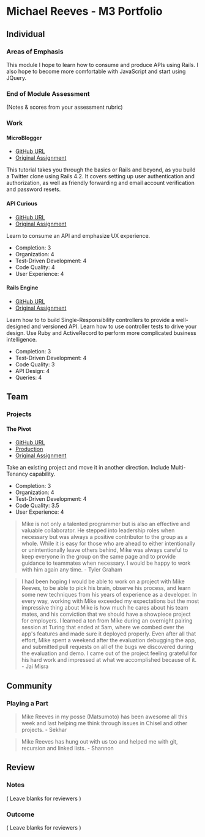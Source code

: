 # Michael Reeves - M3 Portfolio

## Individual

### Areas of Emphasis

This module I hope to learn how to consume and produce APIs using Rails.  I
also hope to become more comfortable with JavaScript and start using
JQuery.

### End of Module Assessment

(Notes & scores from your assessment rubric)

### Work

#### MicroBlogger

* [GitHub URL](https://github.com/michael-reeves/micro_blogger)
* [Original Assignment](https://www.railstutorial.org/book)

This tutorial takes you through the basics or Rails and beyond, as you build
a Twitter clone using Rails 4.2.  It covers setting up user authentication
and authorization, as well as friendly forwarding and email account
verification and password resets.

#### API Curious

* [GitHub URL](https://github.com/michael-reeves/octo_kitty)
* [Original Assignment](https://github.com/turingschool/lesson_plans/blob/master/ruby_03-professional_rails_applications/apicurious.md)

Learn to consume an API and emphasize UX experience.

- Completion: 3
- Organization: 4
- Test-Driven Development: 4
- Code Quality: 4
- User Experience: 4

#### Rails Engine

* [GitHub URL](https://github.com/michael-reeves/rails_engine)
* [Original Assignment](https://github.com/turingschool/curriculum/blob/master/source/projects/rales_engine.markdown)

Learn how to to build Single-Responsibility controllers to provide a
well-designed and versioned API. Learn how to use controller tests to drive your
design. Use Ruby and ActiveRecord to perform more complicated business
intelligence.

- Completion: 3
- Test-Driven Development: 4
- Code Quality: 3
- API Design: 4
- Queries: 4

## Team

### Projects

#### The Pivot

* [GitHub URL](https://github.com/mrjaimisra/the_pivot)
* [Production](http://imagine-take2.herokuapp.com)
* [Original Assignment](https://github.com/turingschool/lesson_plans/blob/master/ruby_03-professional_rails_applications/the_pivot.md)

Take an existing project and move it in another direction.  Include
Multi-Tenancy capability.

- Completion: 3
- Organization: 4
- Test-Driven Development: 4
- Code Quality: 3.5
- User Experience: 4

> Mike is not only a talented programmer but is also an effective and valuable
> collaborator. He stepped into leadership roles when necessary but was always
> a positive contributor to the group as a whole. While it is easy for those
> who are ahead to either intentionally or unintentionally leave others
> behind, Mike was always careful to keep everyone in the group on the same
> page and to provide guidance to teammates when necessary. I would be happy
> to work with him again any time. - Tyler Graham

> I had been hoping I would be able to work on a project with Mike Reeves,
> to be able to pick his brain, observe his process, and learn some new
> techniques from his years of experience as a developer. In every way,
> working with Mike exceeded my expectations but the most impressive thing
> about Mike is how much he cares about his team mates, and his conviction
> that we should have a showpiece project for employers. I learned a ton
> from Mike during an overnight pairing session at Turing that ended at 5am,
> where we combed over the app's features and made sure it deployed properly.
> Even after all that effort, Mike spent a weekend after the evaluation
> debugging the app, and submitted pull requests on all of the bugs we
> discovered during the evaluation and demo. I came out of the project feeling
> grateful for his hard work and impressed at what we accomplished because
> of it. - Jai Misra

## Community

### Playing a Part

> Mike Reeves in my posse (Matsumoto) has been awesome all this week and last helping me think through issues in Chisel and other projects. - Sekhar

> Mike Reeves has hung out with us too and helped me with git, recursion and linked lists. - Shannon

## Review

### Notes

( Leave blanks for reviewers )

### Outcome

( Leave blanks for reviewers )
